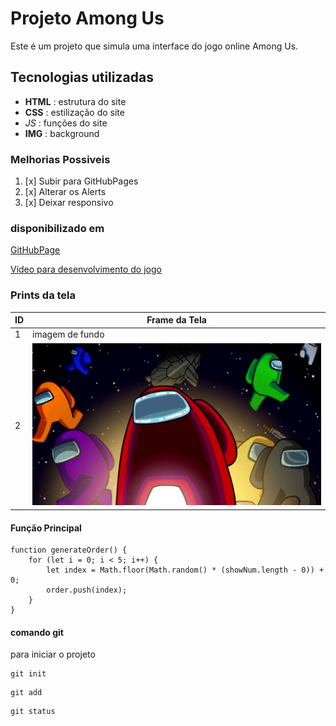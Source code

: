 # Projeto Among Us
Este é um projeto que simula uma interface do jogo online Among Us.

## Tecnologias utilizadas
- **HTML** : estrutura do site
- __CSS__ : estilização do site
- *_JS_* : funções do site
- __IMG__ : background 



### Melhorias Possiveis
1. [x] Subir para GitHubPages
2. [x] Alterar os Alerts
3. [x] Deixar responsivo

### disponibilizado em
[GitHubPage](https://github.com/karilarissa/among_us)

[Vídeo para desenvolvimento do jogo](https://www.youtube.com/watch?v=C3WZrP0zlUk)


### Prints da tela

| ID | Frame da Tela | 
|----|---------------|
|  1 | imagem de fundo  |
| 2  | ![tela ilustrativa](background.jpg) |

#### Função Principal
```js:
function generateOrder() {
    for (let i = 0; i < 5; i++) {
        let index = Math.floor(Math.random() * (showNum.length - 0)) + 0;
        order.push(index);
    }
}
```

#### comando git
para iniciar o projeto
```bash:
git init
```
```bash:
git add
```
```bash:
git status
```
